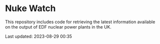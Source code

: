 # Nuke Watch

This repository includes code for retrieving the latest information available on the output of EDF nuclear power plants in the UK.

Last updated: 2023-08-29 00:35